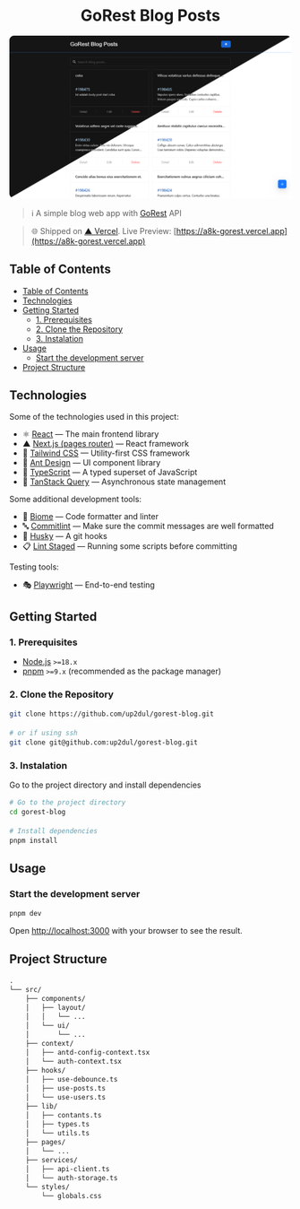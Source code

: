 <div align="center">
  <h1>GoRest Blog Posts</h1>
</div>

![App screenshot](/public/gorest-blog-ss.png)

> ℹ️ A simple blog web app with [GoRest](https://gorest.co.in) API

> 🌐 Shipped on [▲ Vercel](https://vercel.com). Live Preview: [https://a8k-gorest.vercel.app](https://a8k-gorest.vercel.app)

## Table of Contents

- [Table of Contents](#table-of-contents)
- [Technologies](#technologies)
- [Getting Started](#getting-started)
  - [1. Prerequisites](#1-prerequisites)
  - [2. Clone the Repository](#2-clone-the-repository)
  - [3. Instalation](#3-instalation)
- [Usage](#usage)
  - [Start the development server](#start-the-development-server)
- [Project Structure](#project-structure)

## Technologies
Some of the technologies used in this project:
- ⚛️ [React](https://react.dev) — The main frontend library
- ▲ [Next.js (pages router)](https://nextjs.org) — React framework
- 💨 [Tailwind CSS](https://tailwindcss.com) — Utility-first CSS framework
- 💎 [Ant Design](https://ant.design) — UI component library
- 🔷 [TypeScript](https://typescriptlang.org) — A typed superset of JavaScript
- 🧩 [TanStack Query](https://tanstack.com/query) — Asynchronous state management

Some additional development tools:
- 📝 [Biome](https://biomejs.dev) — Code formatter and linter
- 🔤 [Commitlint](https://commitlint.js.org) — Make sure the commit messages are well formatted
- 🐶 [Husky](https://typicode.github.io/husky) — A git hooks
- 📋 [Lint Staged](https://github.com/lint-staged/lint-staged) — Running some scripts before committing

Testing tools:
- 🎭 [Playwright](https://playwright.dev) — End-to-end testing

## Getting Started

### 1. Prerequisites

- [Node.js](https://nodejs.org) `>=18.x`
- [pnpm](https://pnpm.io) `>=9.x` (recommended as the package manager)

### 2. Clone the Repository

```bash
git clone https://github.com/up2dul/gorest-blog.git

# or if using ssh
git clone git@github.com:up2dul/gorest-blog.git
```

### 3. Instalation

Go to the project directory and install dependencies
```bash
# Go to the project directory
cd gorest-blog

# Install dependencies
pnpm install
```

## Usage

### Start the development server

```bash
pnpm dev
```

Open [http://localhost:3000](http://localhost:3000) with your browser to see the result.

## Project Structure
```
.
└── src/
    ├── components/
    │   ├── layout/
    │   │   └── ...
    │   └── ui/
    │       └── ...
    ├── context/
    │   ├── antd-config-context.tsx
    │   └── auth-context.tsx
    ├── hooks/
    │   ├── use-debounce.ts
    │   ├── use-posts.ts
    │   └── use-users.ts
    ├── lib/
    │   ├── contants.ts
    │   ├── types.ts
    │   └── utils.ts
    ├── pages/
    │   └── ...
    ├── services/
    │   ├── api-client.ts
    │   └── auth-storage.ts
    └── styles/
        └── globals.css
```
